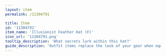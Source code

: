 ```yaml
---
layout: item
permalink: /11304791

title: Item
id: '11304791'
item_name: 'Illusionist Feather Hat (F)'
icon_url: '11304791.png'
tooltip_description: 'What secrets lurk within this hat?'
guide_description: 'Outfit items replace the look of your gear when equipped.'
---
```


